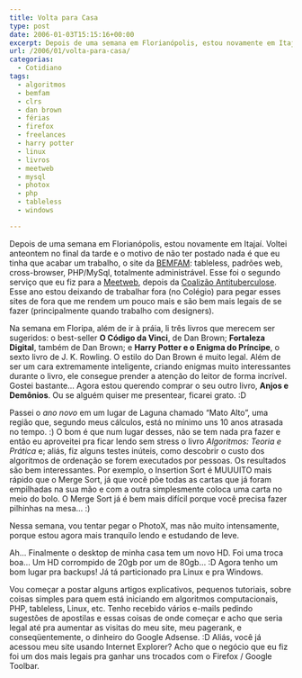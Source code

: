 ```yaml
---
title: Volta para Casa
type: post
date: 2006-01-03T15:15:16+00:00
excerpt: Depois de uma semana em Florianópolis, estou novamente em Itajaí. Voltei anteontem no final da tarde e o motivo de não ter postado nada é que eu tinha que acabar um trabalho...
url: /2006/01/volta-para-casa/
categorias:
  - Cotidiano
tags:
  - algoritmos
  - bemfam
  - clrs
  - dan brown
  - férias
  - firefox
  - freelances
  - harry potter
  - linux
  - livros
  - meetweb
  - mysql
  - photox
  - php
  - tableless
  - windows

---
```

Depois de uma semana em Florianópolis, estou novamente em Itajaí. Voltei anteontem no final da tarde e o motivo de não ter postado nada é que eu tinha que acabar um trabalho, o site da [BEMFAM][1]: tableless, padrões web, cross-browser, PHP/MySql, totalmente administrável. Esse foi o segundo serviço que eu fiz para a [Meetweb][2], depois da [Coalizão Antituberculose][3]. Esse ano estou deixando de trabalhar fora (no Colégio) para pegar esses sites de fora que me rendem um pouco mais e são bem mais legais de se fazer (principalmente quando trabalho com designers).

Na semana em Floripa, além de ir à práia, li três livros que merecem ser sugeridos: o best-seller **O Código da Vinci**, de Dan Brown; **Fortaleza Digital**, também de Dan Brown; e **Harry Potter e o Enigma do Príncipe**, o sexto livro de J. K. Rowling. O estilo do Dan Brown é muito legal. Além de ser um cara extremamente inteligente, criando enigmas muito interessantes durante o livro, ele consegue prender a atenção do leitor de forma incrível. Gostei bastante… Agora estou querendo comprar o seu outro livro, **Anjos e Demônios**. Ou se alguém quiser me presentear, ficarei grato. :D

Passei o _ano novo_ em um lugar de Laguna chamado “Mato Alto”, uma região que, segundo meus cálculos, está no mínimo uns 10 anos atrasada no tempo. :) O bom é que num lugar desses, não se tem nada pra fazer e então eu aproveitei pra ficar lendo sem stress o livro _Algoritmos: Teoria e Prática_ e; aliás, fiz alguns testes inúteis, como descobrir o custo dos algoritmos de ordenação se forem executados por pessoas. Os resultados são bem interessantes. Por exemplo, o Insertion Sort é MUUUITO mais rápido que o Merge Sort, já que você põe todas as cartas que já foram empilhadas na sua mão e com a outra simplesmente coloca uma carta no meio do bolo. O Merge Sort já é bem mais difícil porque você precisa fazer pilhinhas na mesa… :)

Nessa semana, vou tentar pegar o PhotoX, mas não muito intensamente, porque estou agora mais tranquilo lendo e estudando de leve.

Ah… Finalmente o desktop de minha casa tem um novo HD. Foi uma troca boa… Um HD corrompido de 20gb por um de 80gb… :D Agora tenho um bom lugar pra backups! Já tá particionado pra Linux e pra Windows.

Vou começar a postar alguns artigos explicativos, pequenos tutoriais, sobre coisas simples para quem está iniciando em algoritmos computacionais, PHP, tableless, Linux, etc. Tenho recebido vários e-mails pedindo sugestões de apostilas e essas coisas de onde começar e acho que seria legal até pra aumentar as visitas do meu site, meu pagerank, e conseqüentemente, o dinheiro do Google Adsense. :D Aliás, você já acessou meu site usando Internet Explorer? Acho que o negócio que eu fiz foi um dos mais legais pra ganhar uns trocados com o Firefox / Google Toolbar.

 [1]: http://www.bemfam.org.br
 [2]: http://www.meetweb.com.br
 [3]: http://www.coalizaotb.org.br

